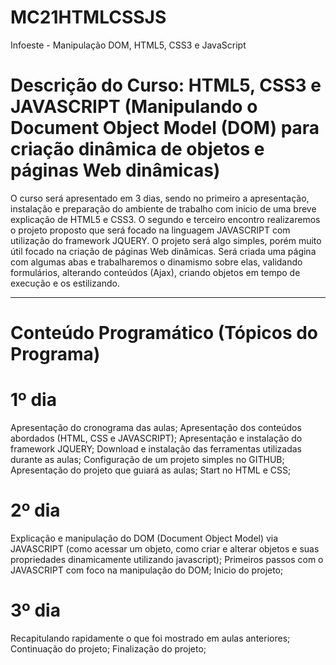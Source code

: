 <h1> MC21HTMLCSSJS</h1> 
Infoeste - Manipulação DOM, HTML5, CSS3 e JavaScript

<h1>Descrição do Curso: HTML5, CSS3 e JAVASCRIPT (Manipulando o Document Object Model (DOM) para criação dinâmica de objetos e páginas Web dinâmicas)</h1> 

O curso será apresentado em 3 dias, sendo no primeiro a apresentação, instalação e preparação do ambiente de trabalho com inicio de uma breve explicação de HTML5 e CSS3. O segundo e terceiro encontro realizaremos o projeto proposto que será focado na linguagem JAVASCRIPT com utilização do framework JQUERY. O projeto será algo simples, porém muito útil focado na criação de páginas Web dinâmicas. Será criada uma página com algumas abas e trabalharemos o dinamismo sobre elas, validando formulários, alterando conteúdos (Ajax), criando objetos em tempo de execução e os estilizando.

<hr/>

<h1>Conteúdo Programático (Tópicos do Programa)</h1> 

<h1>1º dia</h1> 
Apresentação do cronograma das aulas; Apresentação dos conteúdos abordados (HTML, CSS e JAVASCRIPT); Apresentação e instalação do framework JQUERY; Download e instalação das ferramentas utilizadas durante as aulas; Configuração de um projeto simples no GITHUB; Apresentação do projeto que guiará as aulas; Start no HTML e CSS;

<h1>2º dia</h1> 
Explicação e manipulação do DOM (Document Object Model) via JAVASCRIPT (como acessar um objeto, como criar e alterar objetos e suas propriedades dinamicamente utilizando javascript); Primeiros passos com o JAVASCRIPT com foco na manipulação do DOM; Inicio do projeto;

<h1>3º dia</h1> 
Recapitulando rapidamente o que foi mostrado em aulas anteriores; Continuação do projeto; Finalização do projeto;
